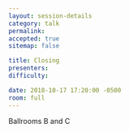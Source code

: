 ```yaml
---
layout: session-details
category: talk
permalink:
accepted: true
sitemap: false

title: Closing
presenters:
difficulty:

date: 2018-10-17 17:20:00 -0500
room: full
---
```

Ballrooms B and C

